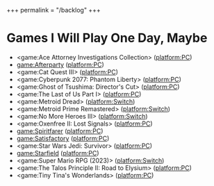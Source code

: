 +++
permalink = "/backlog"
+++

# Games I Will Play One Day, Maybe

* <game:Ace Attorney Investigations Collection> (<platform:PC>)
* <game:Afterparty> (<platform:PC>)
* <game:Cat Quest III> (<platform:PC>)
* <game:Cyberpunk 2077: Phantom Liberty> (<platform:PC>)
* <game:Ghost of Tsushima: Director's Cut> (<platform:PC>)
* <game:The Last of Us Part I> (<platform:PC>)
* <game:Metroid Dread> (<platform:Switch>)
* <game:Metroid Prime Remastered> (<platform:Switch>)
* <game:No More Heroes III> (<platform:Switch>)
* <game:Oxenfree II: Lost Signals> (<platform:PC>)
* <game:Spiritfarer> (<platform:PC>)
* <game:Satisfactory> (<platform:PC>)
* <game:Star Wars Jedi: Survivor> (<platform:PC>)
* <game:Starfield> (<platform:PC>)
* <game:Super Mario RPG (2023)> (<platform:Switch>)
* <game:The Talos Principle II: Road to Elysium> (<platform:PC>)
* <game:Tiny Tina's Wonderlands> (<platform:PC>)
